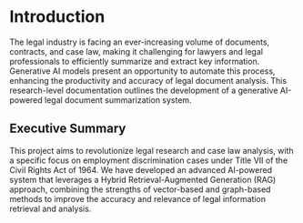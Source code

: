 
# Introduction

The legal industry is facing an ever-increasing volume of documents, contracts, and case law, making it challenging for lawyers and legal professionals to efficiently summarize and extract key information. Generative AI models present an opportunity to automate this process, enhancing the productivity and accuracy of legal document analysis. This research-level documentation outlines the development of a generative AI-powered legal document summarization system.

## Executive Summary

This project aims to revolutionize legal research and case law analysis, with a specific focus on employment discrimination cases under Title VII of the Civil Rights Act of 1964. We have developed an advanced AI-powered system that leverages a Hybrid Retrieval-Augmented Generation (RAG) approach, combining the strengths of vector-based and graph-based methods to improve the accuracy and relevance of legal information retrieval and analysis.
